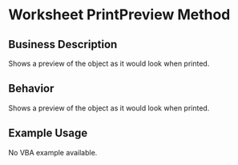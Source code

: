 # Worksheet PrintPreview Method

## Business Description
Shows a preview of the object as it would look when printed.

## Behavior
Shows a preview of the object as it would look when printed.

## Example Usage
No VBA example available.